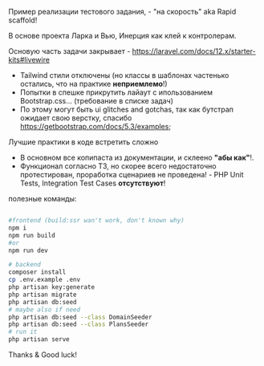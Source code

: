 
Пример реализации тестового задания, - "на скорость" aka Rapid scaffold!

В основе проекта Ларка и Вью, Инерция как клей к контролерам.

Основую часть задачи закрывает - https://laravel.com/docs/12.x/starter-kits#livewire 
+ Tailwind стили отключены (но классы в шаблонах частенько остались, что на практике __неприемлемо__!)
+ Попытки в спешке прикрутить лайаут с ипользованием Bootstrap.css... (требование в списке задач) 
+ По этому могут быть ui glitches and gotchas, так как бутстрап ожидает свою верстку, спасибо https://getbootstrap.com/docs/5.3/examples;

Лучшие практики в коде встретить сложно
+ В основном все копипаста из документации, и склеено __"абы как"__!.
+ Функционал согласно ТЗ, но скорее всего недостаточно протестирован, проработка сценариев не проведена! - PHP Unit Tests, Integration Test Cases __отсутствуют__!


полезные команды:

``` bash

#frontend (build:ssr wan't work, don't known why)
npm i
npm run build 
#or
npm run dev

# backend
composer install
cp .env.example .env
php artisan key:generate
php artisan migrate
php artisan db:seed 
# maybe also if need
php artisan db:seed --class DomainSeeder
php artisan db:seed --class PlansSeeder
# run it
php artisan serve
```

Thanks & Good luck!

